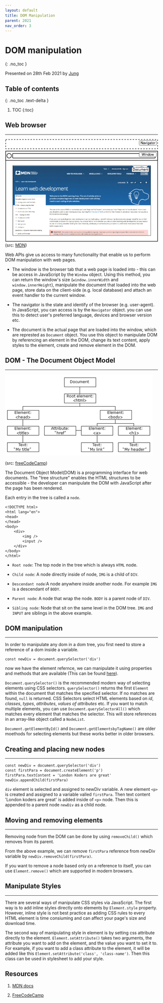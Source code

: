 ```yaml
---
layout: default
title: DOM Manipulation 
parent: 2021
nav_order: 3
---
```


# DOM manipulation
{: .no_toc }

Presented on 28th Feb 2021 by [Jung](https://github.com/junglee1101)

## Table of contents
{: .no_toc .text-delta }

1. TOC
{:toc}

## Web browser 

----
![Web browser](document-window-navigator.png)(src: [MDN](https://developer.mozilla.org/en-US/docs/Learn/JavaScript/Client-side_web_APIs/Manipulating_documents))

Web APIs give us access to many functionality that enable us to perform DOM manipulation with web pages. 

- The window is the browser tab that a web page is loaded into - this can be access in JavaScript by the `Window` object. Using this method, you can return the window's size (`window.innerWidth` and `window.innerHeight`), manipulate the document that loaded into the web page, store data on the client-side (e.g. local database) and attach an event handler to the current window. 

- The navigator is the state and identify of the browser (e.g. user-agent). In JavaScript, you can access is by the `Navigator` object. you can use this to detect user's preferred language, devices and browser version etc. 

- The document is the actual page that are loaded into the window, which are represted as `Document` object. You use this object to manipulate DOM by referencing an element in the DOM, change its text content, apply styles to the element, create and remove element in the DOM. 

## DOM - The Document Object Model

----
![DOM tree](dom-tree.png)

(src: [freeCodeCamp](https://www.freecodecamp.org/news/how-to-manipulate-the-dom-beginners-guide/))

The Document Object Model(DOM) is a programming interface for web documents. The "tree structure" enables the HTML structures to be accessible - the developer can manipulate the DOM with JavaScript after the page has been rendered. 

Each entry in the tree is called a `node`. 

```
<!DOCTYPE html>
<html lang="en">
<head>
</head>
<body>
    <div>
        <img />
        <input />
    </div>
</body>
</html>
```
- `Root node`: The top node in the tree which is always `HTML` node. 

- `Child node`: A node directly inside of node, `IMG` is a child of `DIV`. 

- `Descendant node`:A node anywhere inside another node. For example `IMG` is a descendant of `BODY`.

- `Parent node`: A node that wrap the node. `BODY` is a parent node of `DIV`.

- `Sibling node`: Node that sit on the same level in the DOM tree. `IMG` and `INPUT` are siblings in the above example. 

## DOM manipulation

----
In order to manipulate any dom in a dom tree, you first need to store a reference of a dom inside a variable. 

```
const newDiv = document.querySelector('div')
```

now we have the element refernce, we can manipulate it using properties and methods that are available (This can be found [here](https://developer.mozilla.org/en-US/docs/Web/API/Node)).

`Document.querySelector()` is the recommended modern way of selecting elements using CSS selectors. `querySelector()` returns the first `Element` within the document that matches the specified selector. If no matches are found, `null` is returned. CSS Selectors select HTML elements based on *id*, *classes*, *types*, *attributes*, *values of attributes* etc. If you want to match multiple elements, you can use `Document.querySelectorAll()` which matches every element that matches the selector. This will store references in an array-like object called a `NodeList`. 

`Document.getElementById()` and `Document.getElementsbyTagName()` are older moethods for selecting elements but these works better in older browsers. 

## Creating and placing new nodes 

----

```
const newDiv = document.querySelector('div')
const firstPara = document.createElement('p')
firstPara.textContent = 'London Koders are great' 
newDiv.appendChild(firstPara)
```
`div` element is selected and assigned to newDiv variable. A new element `<p>` is created and assigned to a variable valled `firstPara`. Then text content 'London koders are great' is added inside of `<p>` node. Then this is appended to a parent node `newDiv` as a child node. 

## Moving and removing elements 

----
Removing node from the DOM can be done by using `removeChild()` which removes from its parent. 

From the above example, we can remove `firstPara` reference from newDiv variable by `newDiv.removeChild(firstPara)`. 

If you want to remove a node based only on a reference to itself, you can use `Element.remove()` which are supported in modern browsers. 

## Manipulate Styles 

----

There are several ways of manipulate CSS styles via JavaScript. The first way is to add inline styles directly onto elements by `Element.style` property. However, inline style is not best practice as adding CSS rules to every HTML element is time consiuming and can affect your page's size and download time. 

The second way of manipulating style in element is by setting css attribute directly to the element. `Element.setAttribute()` takes two arguments, the attribute you want to add on the element, and the value you want to set it to. For example, if you want to add a class attribute to the element, it will be added like this `Element.setAttribute('class', 'class-name')`. Then this class can be used in stylesheet to add your style. 


## Resources 
1. [MDN docs](https://developer.mozilla.org/en-US/docs/Learn/JavaScript/Client-side_web_APIs/Manipulating_documents)

2. [FreeCodeCamp](https://www.freecodecamp.org/news/how-to-manipulate-the-dom-beginners-guide/)